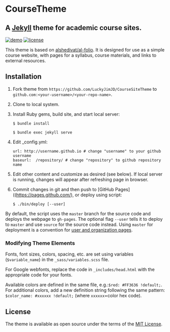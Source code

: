 # CourseTheme

## A [Jekyll](https://jekyllrb.com/) theme for academic course sites. 

[![demo](https://img.shields.io/badge/theme-demo-brightgreen.svg)](https://LuckyJimJD.github.io/CourseSiteTheme/)
[![license](https://img.shields.io/github/license/mashape/apistatus.svg?maxAge=2592000)](https://github.com/LuckyJimJD/CourseSiteTheme/blob/master/LICENSE)

This theme is based on [alshedivat/al-folio](https://github.com/alshedivat/al-folio). It is designed for use as a simple course website, with pages for a syllabus, course materials, and links to external resources. 

## Installation 

1. Fork theme from `https://github.com/LuckyJimJD/CourseSiteTheme` to `github.com:<your-username>/<your-repo-name>`. 
2. Clone to local system. 
3. Install Ruby gems, build site, and start local server: 

    ```
    $ bundle install

    $ bundle exec jekyll serve
    ```

4. Edit _config.yml: 

    ```
    url: http://username.github.io # change "username" to your github username
    baseurl:  /repository/ # change "repository" to github repository name 
    ```

5. Edit other content and customize as desired (see below). If local server is running, changes will appear after refreshing page in browser. 

6. Commit changes in git and then push to [GitHub Pages]((https://pages.github.com/), or deploy using script: 

    ```
    $ ./bin/deploy [--user]
    ```

By default, the script uses the `master` branch for the source code and deploys the webpage to `gh-pages`.
The optional flag `--user` tells it to deploy to `master` and use `source` for the source code instead.
Using `master` for deployment is a convention for [user and organization pages](https://help.github.com/articles/user-organization-and-project-pages/).


### Modifying Theme Elements 

Fonts, font sizes, colors, spacing, etc. are set using variables (`$variable_name`) in the `_sass/variables.scss` file. 

For Google webfonts, replace the code in `_includes/head.html` with the appropriate code for your fonts. 

Available colors are defined in the same file, e.g.:`$red: #FF3636 !default;`. For additional colors, add a new definition string following the same pattern: `$color_name: #xxxxxx !default;` (where `xxxxxx`=color hex code). 

## License

The theme is available as open source under the terms of the [MIT License](https://opensource.org/licenses/MIT).
